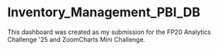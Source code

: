 # Inventory_Management_PBI_DB
This dashboard was created as my submission for the FP20 Analytics Challenge '25 and ZoomCharts  Mini Challenge.
